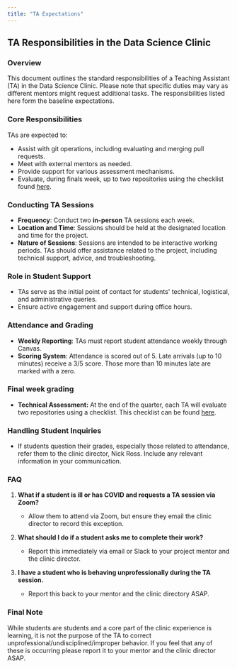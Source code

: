 ```yaml
---
title: "TA Expectations"
---
```


## TA Responsibilities in the Data Science Clinic

### Overview
This document outlines the standard responsibilities of a Teaching Assistant (TA) in the Data Science Clinic. Please note that specific duties may vary as different mentors might request additional tasks. The responsibilities listed here form the baseline expectations.

### Core Responsibilities
TAs are expected to:

- Assist with git operations, including evaluating and merging pull requests.
- Meet with external mentors as needed.
- Provide support for various assessment mechanisms.
- Evaluate, during finals week, up to two repositories using the checklist found [here](../rubrics/final-technical-cleanup.md).

### Conducting TA Sessions

- **Frequency**: Conduct two **in-person** TA sessions each week.
- **Location and Time**: Sessions should be held at the designated location and time for the project.
- **Nature of Sessions**: Sessions are intended to be interactive working periods. TAs should offer assistance related to the project, including technical support, advice, and troubleshooting.

### Role in Student Support

- TAs serve as the initial point of contact for students' technical, logistical, and administrative queries.
- Ensure active engagement and support during office hours.

### Attendance and Grading

- **Weekly Reporting**: TAs must report student attendance weekly through Canvas.
- **Scoring System**: Attendance is scored out of 5. Late arrivals (up to 10 minutes) receive a 3/5 score. Those more than 10 minutes late are marked with a zero.

### Final week grading

- **Technical Assessment:** At the end of the quarter, each TA will evaluate two repositories using a checklist. This checklist can be found [here](../rubrics/final-technical-cleanup.md).

### Handling Student Inquiries

- If students question their grades, especially those related to attendance, refer them to the clinic director, Nick Ross. Include any relevant information in your communication.

### FAQ

1. **What if a student is ill or has COVID and requests a TA session via Zoom?**
   
   - Allow them to attend via Zoom, but ensure they email the clinic director to record this exception.

2. **What should I do if a student asks me to complete their work?**
   
   - Report this immediately via email or Slack to your project mentor and the clinic director.


3. **I have a student who is behaving unprofessionally during the TA session.**

    - Report this back to your mentor and the clinic directory ASAP. 

### Final Note

While students are students and a core part of the clinic experience is learning, it is not the purpose of the TA to correct unprofessional/undisciplined/improper behavior. If you feel that any of these is occurring please report it to your mentor and the clinic director ASAP.